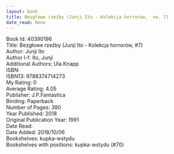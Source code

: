```yaml
---
layout: book
title: Bezgłowe rzeźby (Junji Ito - Kolekcja horrorów,  no. 7)
date_read: None
---
```


Book Id: 40390196<br />
Title: Bezgłowe rzeźby (Junji Ito - Kolekcja horrorów, #7)<br />
Author: Junji Ito<br />
Author l-f: Ito, Junji<br />
Additional Authors: Ula Knapp<br />
ISBN: <br />
ISBN13: 9788374714273<br />
My Rating: 0<br />
Average Rating: 4.05<br />
Publisher: J.P.Fantastica<br />
Binding: Paperback<br />
Number of Pages: 390<br />
Year Published: 2018<br />
Original Publication Year: 1991<br />
Date Read: <br />
Date Added: 2018/10/06<br />
Bookshelves: kupka-wstydu<br />
Bookshelves with positions: kupka-wstydu (#70)<br />

